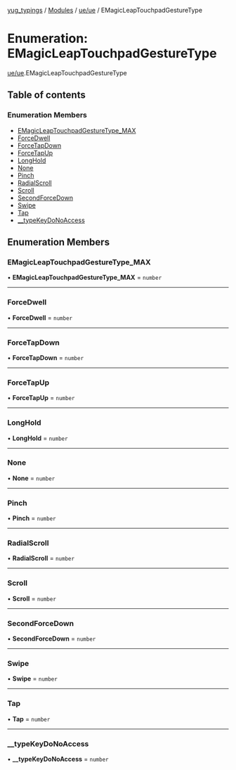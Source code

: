 [yug_typings](../README.md) / [Modules](../modules.md) / [ue/ue](../modules/ue_ue.md) / EMagicLeapTouchpadGestureType

# Enumeration: EMagicLeapTouchpadGestureType

[ue/ue](../modules/ue_ue.md).EMagicLeapTouchpadGestureType

## Table of contents

### Enumeration Members

- [EMagicLeapTouchpadGestureType\_MAX](ue_ue.EMagicLeapTouchpadGestureType.md#emagicleaptouchpadgesturetype_max)
- [ForceDwell](ue_ue.EMagicLeapTouchpadGestureType.md#forcedwell)
- [ForceTapDown](ue_ue.EMagicLeapTouchpadGestureType.md#forcetapdown)
- [ForceTapUp](ue_ue.EMagicLeapTouchpadGestureType.md#forcetapup)
- [LongHold](ue_ue.EMagicLeapTouchpadGestureType.md#longhold)
- [None](ue_ue.EMagicLeapTouchpadGestureType.md#none)
- [Pinch](ue_ue.EMagicLeapTouchpadGestureType.md#pinch)
- [RadialScroll](ue_ue.EMagicLeapTouchpadGestureType.md#radialscroll)
- [Scroll](ue_ue.EMagicLeapTouchpadGestureType.md#scroll)
- [SecondForceDown](ue_ue.EMagicLeapTouchpadGestureType.md#secondforcedown)
- [Swipe](ue_ue.EMagicLeapTouchpadGestureType.md#swipe)
- [Tap](ue_ue.EMagicLeapTouchpadGestureType.md#tap)
- [\_\_typeKeyDoNoAccess](ue_ue.EMagicLeapTouchpadGestureType.md#__typekeydonoaccess)

## Enumeration Members

### EMagicLeapTouchpadGestureType\_MAX

• **EMagicLeapTouchpadGestureType\_MAX** = `number`

___

### ForceDwell

• **ForceDwell** = `number`

___

### ForceTapDown

• **ForceTapDown** = `number`

___

### ForceTapUp

• **ForceTapUp** = `number`

___

### LongHold

• **LongHold** = `number`

___

### None

• **None** = `number`

___

### Pinch

• **Pinch** = `number`

___

### RadialScroll

• **RadialScroll** = `number`

___

### Scroll

• **Scroll** = `number`

___

### SecondForceDown

• **SecondForceDown** = `number`

___

### Swipe

• **Swipe** = `number`

___

### Tap

• **Tap** = `number`

___

### \_\_typeKeyDoNoAccess

• **\_\_typeKeyDoNoAccess** = `number`
